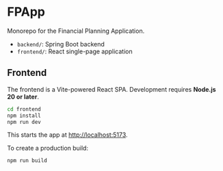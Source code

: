 # FPApp

Monorepo for the Financial Planning Application.

- `backend/`: Spring Boot backend
- `frontend/`: React single-page application

## Frontend

The frontend is a Vite-powered React SPA. Development requires **Node.js 20 or later**.

```bash
cd frontend
npm install
npm run dev
```

This starts the app at [http://localhost:5173](http://localhost:5173).

To create a production build:

```bash
npm run build
```
